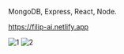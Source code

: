MongoDB, Express, React, Node.

https://filip-ai.netlify.app

![1](https://user-images.githubusercontent.com/114927397/216029896-c3e72cb3-d259-4cbe-9b50-b1a19f87f37d.jpg)
![2](https://user-images.githubusercontent.com/114927397/216029919-8bf074c1-d083-4934-b6c5-26140ffbc442.jpg)
